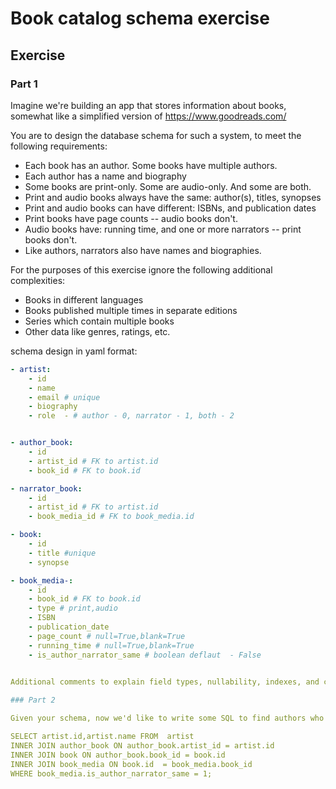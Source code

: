 # Book catalog schema exercise


## Exercise

### Part 1

Imagine we're building an app that stores information about books, somewhat like a simplified version of https://www.goodreads.com/

You are to design the database schema for such a system, to meet the following requirements:

- Each book has an author. Some books have multiple authors.
- Each author has a name and biography
- Some books are print-only. Some are audio-only. And some are both.
- Print and audio books always have the same: author(s), titles, synopses
- Print and audio books can have different: ISBNs, and publication dates
- Print books have page counts -- audio books don't.
- Audio books have: running time, and one or more narrators -- print books don't.
- Like authors, narrators also have names and biographies.

For the purposes of this exercise ignore the following additional complexities:

- Books in different languages
- Books published multiple times in separate editions
- Series which contain multiple books
- Other data like genres, ratings, etc.

schema design in yaml format:

```yaml
- artist:
    - id
    - name 
    - email # unique
    - biography
    - role  - # author - 0, narrator - 1, both - 2


- author_book:
    - id
    - artist_id # FK to artist.id
    - book_id # FK to book.id

- narrator_book:
    - id
    - artist_id # FK to artist.id
    - book_media_id # FK to book_media.id

- book:
    - id
    - title #unique
    - synopse

- book_media-:
    - id
    - book_id # FK to book.id
    - type # print,audio
    - ISBN
    - publication_date
    - page_count # null=True,blank=True
    - running_time # null=True,blank=True
    - is_author_narrator_same # boolean deflaut  - False  
    

Additional comments to explain field types, nullability, indexes, and constraints when important or not obvious.

### Part 2

Given your schema, now we'd like to write some SQL to find authors who have all of their audio books narrated by themselves.

SELECT artist.id,artist.name FROM  artist 
INNER JOIN author_book ON author_book.artist_id = artist.id 
INNER JOIN book ON author_book.book_id = book.id 
INNER JOIN book_media ON book.id  = book_media.book_id 
WHERE book_media.is_author_narrator_same = 1;

